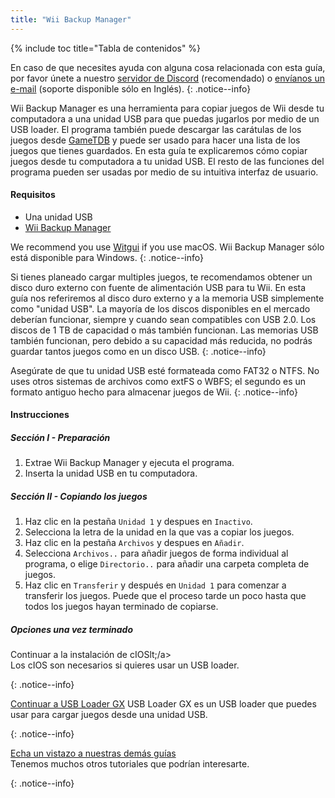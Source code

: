 ```yaml
---
title: "Wii Backup Manager"
---
```


{% include toc title="Tabla de contenidos" %}

En caso de que necesites ayuda con alguna cosa relacionada con esta guía, por favor únete a nuestro [servidor de Discord](https://discord.gg/b4Y7jfD) (recomendado) o [envíanos un e-mail](mailto:support@riiconnect24.net) (soporte disponible sólo en Inglés).
{: .notice--info}

Wii Backup Manager es una herramienta para copiar juegos de Wii desde tu computadora a una unidad USB para que puedas jugarlos por medio de un USB loader. El programa también puede descargar las carátulas de los juegos desde [GameTDB](https://gametdb.com/) y puede ser usado para hacer una lista de los juegos que tienes guardados. En esta guía te explicaremos cómo copiar juegos desde tu computadora a tu unidad USB. El resto de las funciones del programa pueden ser usadas por medio de su intuitiva interfaz de usuario.
#### Requisitos

* Una unidad USB
* [Wii Backup Manager](https://static.wiidatabase.de/Wii-Backup-Manager.zip)

We recommend you use [Witgui](https://desairem.com/wordpress/category/witgui-download/) if you use macOS. Wii Backup Manager sólo está disponible para Windows.
{: .notice--info}

Si tienes planeado cargar multiples juegos, te recomendamos obtener un disco duro externo con fuente de alimentación USB para tu Wii. En esta guía nos referiremos al disco duro externo y a la memoria USB simplemente como "unidad USB". La mayoría de los discos disponibles en el mercado deberían funcionar, siempre y cuando sean compatibles con USB 2.0. Los discos de 1 TB de capacidad o más también funcionan. Las memorias USB también funcionan, pero debido a su capacidad más reducida, no podrás guardar tantos juegos como en un disco USB.
{: .notice--info}

Asegúrate de que tu unidad USB esté formateada como FAT32 o NTFS. No uses otros sistemas de archivos como extFS o WBFS; el segundo es un formato antiguo hecho para almacenar juegos de Wii.
{: .notice--info}

#### Instrucciones

##### Sección I - Preparación

1. Extrae Wii Backup Manager y ejecuta el programa.
2. Inserta la unidad USB en tu computadora.

##### Sección II - Copiando los juegos

1. Haz clic en la pestaña `Unidad 1` y despues en `Inactivo`.
2. Selecciona la letra de la unidad en la que vas a copiar los juegos.
3. Haz clic en la pestaña `Archivos` y despues en `Añadir`.
4. Selecciona `Archivos..` para añadir juegos de forma individual al programa, o elige `Directorio..` para añadir una carpeta completa de juegos.
5. Haz clic en `Transferir` y después en `Unidad 1` para comenzar a transferir los juegos. Puede que el proceso tarde un poco hasta que todos los juegos hayan terminado de copiarse.

##### Opciones una vez terminado
Continuar a la instalación de cIOSlt;/a><br> Los cIOS son necesarios si quieres usar un USB loader. </p> 

{: .notice--info}

[Continuar a USB Loader GX](usbloadergx) USB Loader GX es un USB loader que puedes usar para cargar juegos desde una unidad USB. 

{: .notice--info}

[Echa un vistazo a nuestras demás guías](site-navigation)<br> Tenemos muchos otros tutoriales que podrían interesarte. 

{: .notice--info}
